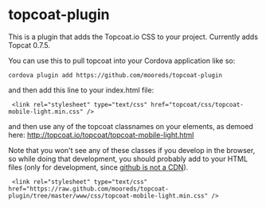 topcoat-plugin
==============

This is a plugin that adds the Topcoat.io CSS to your project. Currently adds Topcat 0.7.5.

You can use this to pull topcoat into your Cordova application like so:

    cordova plugin add https://github.com/mooreds/topcoat-plugin

and then add this line to your index.html file:

     <link rel="stylesheet" type="text/css" href="topcoat/css/topcoat-mobile-light.min.css" />

and then use any of the topcoat classnames on your elements, as demoed here: http://topcoat.io/topcoat/topcoat-mobile-light.html

Note that you won't see any of these classes if you develop in the browser, so while doing that development, you should probably add to your HTML files (only for development, since [github is not a CDN](http://stackoverflow.com/questions/5502540/should-github-be-used-as-a-cdn-for-javascript-libraries/5503156#5503156)).

     <link rel="stylesheet" type="text/css" href="https://raw.github.com/mooreds/topcoat-plugin/tree/master/www/css/topcoat-mobile-light.min.css" />


